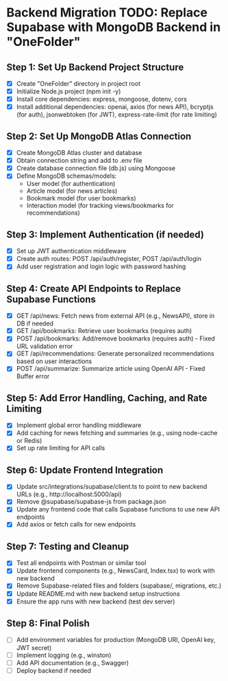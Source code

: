 # Backend Migration TODO: Replace Supabase with MongoDB Backend in "OneFolder"

## Step 1: Set Up Backend Project Structure

- [x] Create "OneFolder" directory in project root
- [x] Initialize Node.js project (npm init -y)
- [x] Install core dependencies: express, mongoose, dotenv, cors
- [x] Install additional dependencies: openai, axios (for news API), bcryptjs (for auth), jsonwebtoken (for JWT), express-rate-limit (for rate limiting)

## Step 2: Set Up MongoDB Atlas Connection

- [x] Create MongoDB Atlas cluster and database
- [x] Obtain connection string and add to .env file
- [x] Create database connection file (db.js) using Mongoose
- [x] Define MongoDB schemas/models:
  - User model (for authentication)
  - Article model (for news articles)
  - Bookmark model (for user bookmarks)
  - Interaction model (for tracking views/bookmarks for recommendations)

## Step 3: Implement Authentication (if needed)

- [x] Set up JWT authentication middleware
- [x] Create auth routes: POST /api/auth/register, POST /api/auth/login
- [x] Add user registration and login logic with password hashing

## Step 4: Create API Endpoints to Replace Supabase Functions

- [x] GET /api/news: Fetch news from external API (e.g., NewsAPI), store in DB if needed
- [x] GET /api/bookmarks: Retrieve user bookmarks (requires auth)
- [x] POST /api/bookmarks: Add/remove bookmarks (requires auth) - Fixed URL validation error
- [x] GET /api/recommendations: Generate personalized recommendations based on user interactions
- [x] POST /api/summarize: Summarize article using OpenAI API - Fixed Buffer error

## Step 5: Add Error Handling, Caching, and Rate Limiting

- [x] Implement global error handling middleware
- [x] Add caching for news fetching and summaries (e.g., using node-cache or Redis)
- [x] Set up rate limiting for API calls

## Step 6: Update Frontend Integration

- [x] Update src/integrations/supabase/client.ts to point to new backend URLs (e.g., http://localhost:5000/api)
- [x] Remove @supabase/supabase-js from package.json
- [x] Update any frontend code that calls Supabase functions to use new API endpoints
- [x] Add axios or fetch calls for new endpoints

## Step 7: Testing and Cleanup

- [x] Test all endpoints with Postman or similar tool
- [x] Update frontend components (e.g., NewsCard, Index.tsx) to work with new backend
- [x] Remove Supabase-related files and folders (supabase/, migrations, etc.)
- [x] Update README.md with new backend setup instructions
- [x] Ensure the app runs with new backend (test dev server)

## Step 8: Final Polish

- [ ] Add environment variables for production (MongoDB URI, OpenAI key, JWT secret)
- [ ] Implement logging (e.g., winston)
- [ ] Add API documentation (e.g., Swagger)
- [ ] Deploy backend if needed
